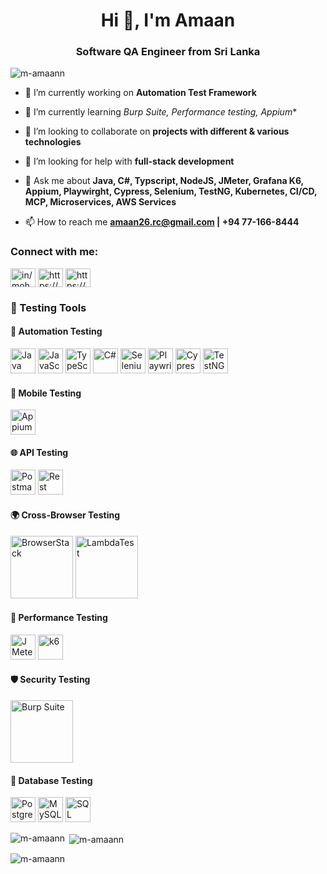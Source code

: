 <h1 align="center">Hi 👋, I'm Amaan</h1>
<h3 align="center">Software QA Engineer from Sri Lanka</h3>

<p align="left"> <img src="https://komarev.com/ghpvc/?username=m-amaann&label=Profile%20views&color=0e75b6&style=flat" alt="m-amaann" /> </p>

- 🔭 I’m currently working on **Automation Test Framework**

- 🌱 I’m currently learning *Burp Suite, Performance testing, Appium**

- 👯 I’m looking to collaborate on **projects with different & various technologies**

- 🤝 I’m looking for help with **full-stack development**

- 💬 Ask me about **Java, C#, Typscript, NodeJS, JMeter, Grafana K6, Appium, Playwirght, Cypress, Selenium, TestNG, Kubernetes, CI/CD, MCP, Microservices, AWS Services**

- 📫 How to reach me **amaan26.rc@gmail.com | +94 77-166-8444**


<h3 align="left">Connect with me:</h3>
<p align="left">
<a href="https://linkedin.com/in/in/mohamed-amaan" target="blank"><img align="center" src="https://raw.githubusercontent.com/rahuldkjain/github-profile-readme-generator/master/src/images/icons/Social/linked-in-alt.svg" alt="in/mohamed-amaan" height="30" width="40" /></a>
<a href="https://fb.com/https://www.facebook.com/amaanrr" target="blank"><img align="center" src="https://raw.githubusercontent.com/rahuldkjain/github-profile-readme-generator/master/src/images/icons/Social/facebook.svg" alt="https://www.facebook.com/amaanrr" height="30" width="40" /></a>
<a href="https://instagram.com/https://www.instagram.com/_.amaann_/" target="blank"><img align="center" src="https://raw.githubusercontent.com/rahuldkjain/github-profile-readme-generator/master/src/images/icons/Social/instagram.svg" alt="https://www.instagram.com/_.amaann_/" height="30" width="40" /></a>
</p>

### 🧰 Testing Tools

#### 🧪 Automation Testing
<p>
  <img src="https://cdn.jsdelivr.net/gh/devicons/devicon/icons/java/java-original.svg" width="40" alt="Java"/>
  <img src="https://cdn.jsdelivr.net/gh/devicons/devicon/icons/javascript/javascript-original.svg" width="40" alt="JavaScript"/>
  <img src="https://cdn.jsdelivr.net/gh/devicons/devicon/icons/typescript/typescript-original.svg" width="40" alt="TypeScript"/>
  <img src="https://cdn.jsdelivr.net/gh/devicons/devicon/icons/csharp/csharp-original.svg" width="40" alt="C#"/>
  <img src="https://raw.githubusercontent.com/SeleniumHQ/selenium/main/common/src/web/images/logos/selenium-logo.svg" width="40" alt="Selenium"/>
  <img src="https://playwright.dev/img/playwright-logo.svg" width="40" alt="Playwright"/>
  <img src="https://raw.githubusercontent.com/cypress-io/cypress/develop/assets/cypress-logo.png" width="40" alt="Cypress"/>
  <img src="https://testng.org/doc/images/testng-logo.png" width="40" alt="TestNG"/>
</p>

#### 📱 Mobile Testing
<p>
  <img src="https://appium.io/img/appium-logo.svg" width="40" alt="Appium"/>
</p>

#### 🌐 API Testing
<p>
  <img src="https://www.vectorlogo.zone/logos/getpostman/getpostman-icon.svg" width="40" alt="Postman"/>
  <img src="https://avatars.githubusercontent.com/u/1011757?s=200&v=4" width="40" alt="Rest Assured"/>
</p>

#### 🌍 Cross-Browser Testing
<p>
  <img src="https://www.browserstack.com/images/mail/browserstack-logo-footer.svg" width="100" alt="BrowserStack"/>
  <img src="https://www.lambdatest.com/resources/images/logos/logo.svg" width="100" alt="LambdaTest"/>
</p>

#### 🚀 Performance Testing
<p>
  <img src="https://jmeter.apache.org/images/jmeter.svg" width="40" alt="JMeter"/>
  <img src="https://raw.githubusercontent.com/grafana/k6/main/docs/static/img/k6-logo.svg" width="40" alt="k6"/>
</p>

#### 🛡️ Security Testing
<p>
  <img src="https://portswigger.net/cms/images/01/6d/f6e3-article-burp-suite-logo-1.webp" width="100" alt="Burp Suite"/>
</p>

#### 🧮 Database Testing
<p>
  <img src="https://cdn.jsdelivr.net/gh/devicons/devicon/icons/postgresql/postgresql-original.svg" width="40" alt="PostgreSQL"/>
  <img src="https://cdn.jsdelivr.net/gh/devicons/devicon/icons/mysql/mysql-original.svg" width="40" alt="MySQL"/>
  <img src="https://www.svgrepo.com/show/303229/microsoft-sql-server-logo.svg" width="40" alt="SQL Server"/>
</p>



<p><img align="left" src="https://github-readme-stats.vercel.app/api/top-langs?username=m-amaann&show_icons=true&locale=en&layout=compact" alt="m-amaann" /></p>

<p>&nbsp;<img align="center" src="https://github-readme-stats.vercel.app/api?username=m-amaann&show_icons=true&locale=en" alt="m-amaann" /></p>

<p><img align="center" src="https://github-readme-streak-stats.herokuapp.com/?user=m-amaann&" alt="m-amaann" /></p>

